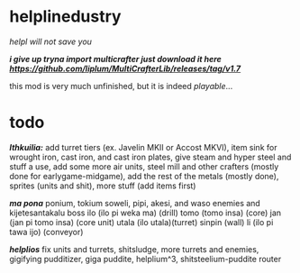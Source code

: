 # helplinedustry
*helpl will not save you*

***i give up tryna import multicrafter just download it here https://github.com/liplum/MultiCrafterLib/releases/tag/v1.7***

this mod is very much unfinished, but it is indeed *playable*...

# todo

***Ithkuilia:***
add turret tiers (ex. Javelin MKII or Accost MKVI), 
item sink for wrought iron, cast iron, and cast iron plates,
give steam and hyper steel and stuff a use, 
add some more air units, 
steel mill and other crafters (mostly done for earlygame-midgame), 
add the rest of the metals (mostly done), 
sprites (units and shit), 
more stuff (add items first)

***ma pona***
ponium, tokium
soweli, pipi, akesi, and waso enemies and kijetesantakalu boss
ilo (ilo pi weka ma) (drill)
tomo (tomo insa) (core)
jan (jan pi tomo insa) (core unit)
utala (ilo utala)(turret)
sinpin (wall)
li (ilo pi tawa ijo) (conveyor)

***helplios***
fix units and turrets, shitsludge, more turrets and enemies, gigifying pudditizer, giga puddite, helplium^3, shitsteelium-puddite router
